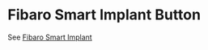 # Fibaro Smart Implant Button

See [Fibaro Smart Implant](/devicetypes/ovidiupruteanu/fibaro-smart-implant.src)
